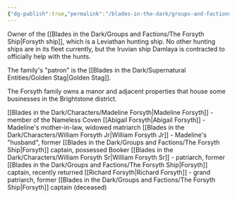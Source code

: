 ```yaml
---
{"dg-publish":true,"permalink":"/blades-in-the-dark/groups-and-factions/forsyth-family/","tags":["GroupsFactions"]}
---
```


Owner of the [[Blades in the Dark/Groups and Factions/The Forsyth Ship\|Forsyth ship]], which is a Leviathan hunting ship. No other hunting ships are in its fleet currently, but the Iruvian ship Damlaya is contracted to officially help with the hunts.

The family's "patron" is the [[Blades in the Dark/Supernatural Entities/Golden Stag\|Golden Stag]].

The Forsyth family owns a manor and adjacent properties that house some businesses in the Brightstone district.

[[Blades in the Dark/Characters/Madeline Forsyth\|Madeline Forsyth]] - member of the Nameless Coven
[[Abigail Forsyth\|Abigail Forsyth]] - Madeline's mother-in-law, widowed matriarch
[[Blades in the Dark/Characters/William Forsyth Jr\|William Forsyth Jr]] - Madeline's "husband", former [[Blades in the Dark/Groups and Factions/The Forsyth Ship\|Forsyth]] captain, possessed Booker
[[Blades in the Dark/Characters/William Forsyth Sr\|William Forsyth Sr]] - patriarch, former [[Blades in the Dark/Groups and Factions/The Forsyth Ship\|Forsyth]] captain, recently returned
[[Richard Forsyth\|Richard Forsyth]] - grand patriarch, former [[Blades in the Dark/Groups and Factions/The Forsyth Ship\|Forsyth]] captain (deceased)